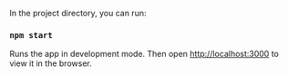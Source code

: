 In the project directory, you can run:

### `npm start`

Runs the app in development mode.
Then open [http://localhost:3000](http://localhost:3000) to view it in the browser.